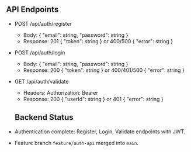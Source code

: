 ## API Endpoints

- POST /api/auth/register
  - Body: { "email": string, "password": string }
  - Response: 201 { "token": string } or 400/500 { "error": string }
- POST /api/auth/login
  - Body: { "email": string, "password": string }
  - Response: 200 { "token": string } or 400/401/500 { "error": string }
- GET /api/auth/validate

  - Headers: Authorization: Bearer <token>
  - Response: 200 { "userId": string } or 401 { "error": string }

  ## Backend Status

- Authentication complete: Register, Login, Validate endpoints with JWT.
- Feature branch `feature/auth-api` merged into `main`.
